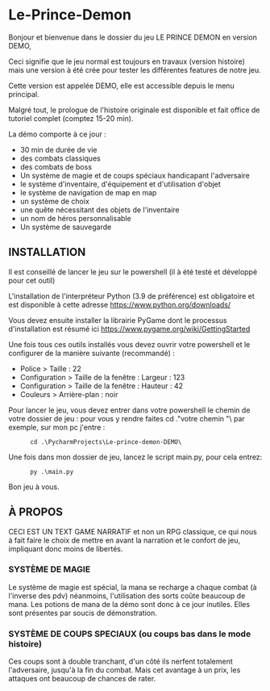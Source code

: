 # Le-Prince-Demon

Bonjour et bienvenue dans le dossier du jeu LE PRINCE DEMON en version DEMO,

Ceci signifie que le jeu normal est toujours en travaux (version histoire) mais une version à été crée pour tester les différentes features de notre jeu.

Cette version est appelée DEMO, elle est accessible depuis le menu principal.

Malgré tout, le prologue de l'histoire originale est disponible et fait office de tutoriel complet (comptez 15-20 min).

La démo comporte à ce jour :
- 30 min de durée de vie
- des combats classiques
- des combats de boss
- Un système de magie et de coups spéciaux handicapant l'adversaire
- le système d'inventaire, d'équipement et d'utilisation d'objet
- le système de navigation de map en map
- un système de choix
- une quête nécessitant des objets de l'inventaire
- un nom de héros personnalisable
- Un système de sauvegarde


## INSTALLATION

Il est conseillé de lancer le jeu sur le powershell (il à été testé et développé pour cet outil)

L'installation de l'interpréteur Python (3.9 de préférence) est obligatoire et est disponible à cette adresse https://www.python.org/downloads/

Vous devez ensuite installer la librairie PyGame dont le processus d'installation est résumé ici https://www.pygame.org/wiki/GettingStarted

Une fois tous ces outils installés vous devez ouvrir votre powershell et le configurer de la manière suivante (recommandé) :
- Police > Taille : 22
- Configuration > Taille de la fenêtre : Largeur : 123
- Configuration > Taille de la fenêtre : Hauteur : 42
- Couleurs > Arrière-plan : noir

Pour lancer le jeu, vous devez entrer dans votre powershell le chemin de votre dossier de jeu : 
pour vous y rendre faites cd .\"votre chemin "\ par exemple, sur mon pc j'entre :

          cd .\PycharmProjects\Le-prince-demon-DEMO\

Une fois dans mon dossier de jeu, lancez le script main.py, pour cela entrez:

          py .\main.py
          
Bon jeu à vous.

## À PROPOS

CECI EST UN TEXT GAME NARRATIF et non un RPG classique, ce qui nous à fait faire le choix de mettre en avant la narration et le confort de jeu, impliquant donc moins de libertés.

### SYSTÈME DE MAGIE
Le système de magie est spécial, la mana se recharge a chaque combat (à l'inverse des pdv) néanmoins, l'utilisation des sorts coûte beaucoup de mana.
Les potions de mana de la démo sont donc à ce jour inutiles. Elles sont présentes par soucis de démonstration.

### SYSTÈME DE COUPS SPECIAUX (ou coups bas dans le mode histoire)
Ces coups sont à double tranchant, d'un côté ils nerfent totalement l'adversaire, jusqu'à la fin du combat.
Mais cet avantage à un prix, les attaques ont beaucoup de chances de rater.
